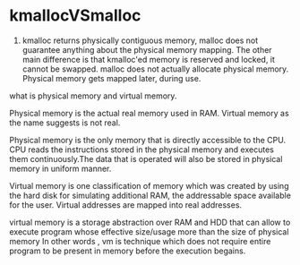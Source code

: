 # kmallocVSmalloc
1. kmalloc returns physically contiguous memory, 
 malloc does not guarantee anything about the physical memory mapping.
 The other main difference is that kmalloc'ed memory is reserved and locked, it cannot be swapped. 
 malloc does not actually allocate physical memory. Physical memory gets mapped later, during use.
 
 what is physical memory and virtual memory.
 
Physical memory is the actual real memory used in RAM. Virtual memory as the name suggests is not real.
 
Physical memory is the only memory that is directly accessible to the CPU. CPU reads the instructions stored in the physical memory
and executes them continuously.The data that is operated will also be stored in physical memory in uniform manner.

Virtual memory is one classification of memory which was created by using the hard disk for simulating additional RAM,
the addressable space available for the user. Virtual addresses are mapped into real addresses.

virtual memory is a storage abstraction over RAM and HDD that can allow to execute program whose effective size/usage more than the size of physical memory 
										In other words , vm is technique which does not require entire program to be present in memory before the execution begains.
